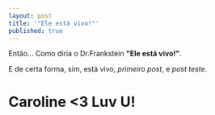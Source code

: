 ```yaml
---
layout: post
title: '"Ele está vivo!"'
published: true
---
```


Então... Como diria o Dr.Frankstein **"Ele está vivo!"**.

E de certa forma, sim, está vivo, _primeiro post_, e _post teste_.


# Caroline <3 Luv U!

